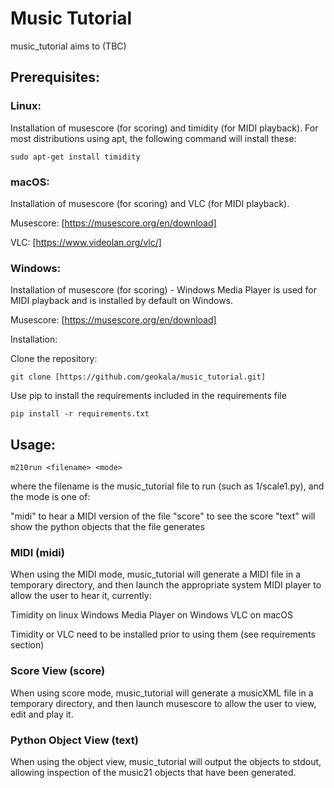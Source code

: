 # Music Tutorial
music_tutorial aims to (TBC)


## Prerequisites:

### Linux:
Installation of musescore (for scoring) and timidity (for MIDI playback).  For most distributions using apt, the following command will install these:

`sudo apt-get install timidity`

### macOS:
Installation of musescore (for scoring) and VLC (for MIDI playback).

Musescore: [https://musescore.org/en/download]

VLC: [https://www.videolan.org/vlc/]

### Windows:
Installation of musescore (for scoring) - Windows Media Player is used for MIDI playback and is installed by default on Windows.

Musescore: [https://musescore.org/en/download]

Installation:

Clone the repository:

`git clone [https://github.com/geokala/music_tutorial.git]`

Use pip to install the requirements included in the requirements file

`pip install -r requirements.txt`

## Usage:

`m210run <filename> <mode>`

where the filename is the music_tutorial file to run (such as 1/scale1.py), and the mode is one of:

"midi" to hear a MIDI version of the file
"score" to see the score
"text" will show the python objects that the file generates

### MIDI (midi)
When using the MIDI mode, music_tutorial will generate a MIDI file in a temporary directory, and then launch the appropriate system MIDI player to allow the user to hear it, currently:

Timidity on linux
Windows Media Player on Windows
VLC on macOS

Timidity or VLC need to be installed prior to using them (see requirements section)

### Score View (score)
When using score mode, music_tutorial will generate a musicXML file in a temporary directory, and then launch musescore to allow the user to view, edit and play it.

### Python Object View (text)
When using the object view, music_tutorial will output the objects to stdout, allowing inspection of the music21 objects that have been generated.
